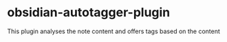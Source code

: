 # obsidian-autotagger-plugin
This plugin analyses the note content and offers tags based on the content
